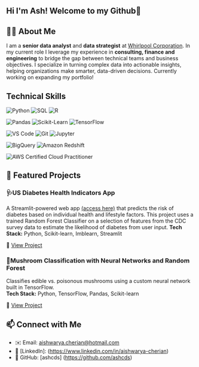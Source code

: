 ## Hi I'm Ash! Welcome to my Github👋

## 👩‍💻 About Me 
I am a **senior data analyst** and **data strategist** at [Whirlpool Corporation](https://www.whirlpoolcorp.com/). In my current role I leverage my experience in **consulting, finance and engineering** to bridge the gap between technical teams and business objectives. I specialize in turning complex data into actionable insights, helping organizations make smarter, data-driven decisions. Currently working on expanding my portfolio!


## Technical Skills 
![Python](https://img.shields.io/badge/Python-3776AB?style=flat&logo=python&logoColor=white)
![SQL](https://img.shields.io/badge/SQL-4479A1?style=flat&logo=mysql&logoColor=white)
![R](https://img.shields.io/badge/R-276DC3?style=flat&logo=r&logoColor=white)

![Pandas](https://img.shields.io/badge/Pandas-150458?style=flat&logo=pandas&logoColor=white)
![Scikit-Learn](https://img.shields.io/badge/Scikit--Learn-F7931E?style=flat&logo=scikit-learn&logoColor=white)
![TensorFlow](https://img.shields.io/badge/TensorFlow-FF6F00?style=flat&logo=tensorflow&logoColor=white)

![VS Code](https://img.shields.io/badge/VS%20Code-007ACC?style=flat&logo=visual-studio-code&logoColor=white)
![Git](https://img.shields.io/badge/Git-F05032?style=flat&logo=git&logoColor=white)
![Jupyter](https://img.shields.io/badge/Jupyter-F37626?style=flat&logo=jupyter&logoColor=white)

![BigQuery](https://img.shields.io/badge/BigQuery-4285F4?style=flat&logo=google-cloud&logoColor=white)
![Amazon Redshift](https://img.shields.io/badge/Amazon%20Redshift-8C4FFF?style=flat&logo=amazon-redshift&logoColor=white)

![AWS Certified Cloud Practitioner](https://img.shields.io/badge/AWS_Cloud_Practitioner-Certificate-232F3E?style=flat&logo=amazon-aws&logoColor=white) 

## 📂 Featured Projects

### 🩺US Diabetes Health Indicators App
A Streamlit-powered web app [(access here)](https://check-your-diabetes-risk.streamlit.app/) that predicts the risk of diabetes based on individual health and lifestyle factors. This project uses a trained Random Forest Classifier on a selection of features from the CDC survey data to estimate the likelihood of diabetes from user input. 
**Tech Stack:** Python, Scikit-learn, Imblearn, Streamlit

🔗 [View Project](https://github.com/ashcds/mushroom-classification)

### 🍄Mushroom Classification with Neural Networks and Random Forest
Classifies edible vs. poisonous mushrooms using a custom neural network built in TensorFlow.  
**Tech Stack:** Python, TensorFlow, Pandas, Scikit-learn  

🔗 [View Project](https://github.com/ashcds/mushroom-classification)

## 📫 Connect with Me 

- ✉️ Email: aishwarya.cherian@hotmail.com
- 💼 [LinkedIn]: (https://www.linkedin.com/in/aishwarya-cherian)
- 🐙 GitHub: [ashcds] (https://github.com/ashcds)
